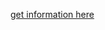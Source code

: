 [get information here](https://github.com/9413d5ff2a0b4f237a264010b65350e7/TAG/blob/master/README.mdhttps://github.com/9413d5ff2a0b4f237a264010b65350e7/TAG/blob/master/README.md)
